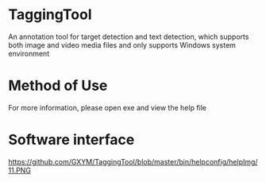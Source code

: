 # TaggingTool
An annotation tool for target detection and text detection, which supports both image and video media files 
and only supports Windows system environment
# Method of Use
For more information, please open exe and view the help file
# Software interface
https://github.com/GXYM/TaggingTool/blob/master/bin/helpconfig/helpImg/11.PNG

